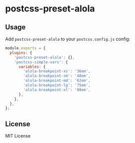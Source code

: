 # postcss-preset-alola

## Usage

Add `postcss-preset-alola` to your `postcss.config.js` config:

```js
module.exports = {
  plugins: {
    'postcss-preset-alola': {},
    'postcss-simple-vars': {
      variables: {
        'alola-breakpoint-xs': '36em',
        'alola-breakpoint-sm': '48em',
        'alola-breakpoint-md': '62em',
        'alola-breakpoint-lg': '75em',
        'alola-breakpoint-xl': '88em',
      },
    },
  },
};
```

## License

MIT License
